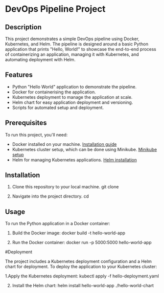 # DevOps Pipeline Project

## Description

This project demonstrates a simple DevOps pipeline using Docker, Kubernetes, and Helm. The pipeline is designed around a basic Python application that prints "Hello, World!" to showcase the end-to-end process of containerizing an application, managing it with Kubernetes, and automating deployment with Helm.

## Features

- Python "Hello World" application to demonstrate the pipeline.
- Docker for containerising the application.
- Kubernetes deployment to manage the application at scale.
- Helm chart for easy application deployment and versioning.
- Scripts for automated setup and deployment.

## Prerequisites

To run this project, you'll need:
- Docker installed on your machine. [Installation guide](https://docs.docker.com/get-docker/)
- Kubernetes cluster setup, which can be done using Minikube. [Minikube setup](https://minikube.sigs.k8s.io/docs/start/)
- Helm for managing Kubernetes applications. [Helm installation](https://helm.sh/docs/intro/install/)

## Installation

1. Clone this repository to your local machine.
   git clone <repository-url>

2. Navigate into the project directory.
   cd <project-directory>

## Usage

To run the Python application in a Docker container:
1. Build the Docker image:
   docker build -t hello-world-app

2. Run the Docker container:
   docker run -p 5000:5000 hello-world-app

#Deployment

The project includes a Kubernetes deployment configuration and a Helm chart for deployment. To deploy the application to your Kubernetes cluster:

1.Apply the Kubernetes deployment:
kubectl apply -f hello-deployment.yaml

2. Install the Helm chart:
   helm install hello-world-app ./hello-world-chart

